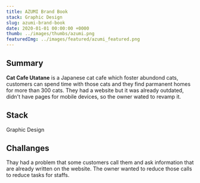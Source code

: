 ```yaml
---
title: AZUMI Brand Book
stack: Graphic Design
slug: azumi-brand-book
date: 2020-01-01 00:00:00 +0000
thumb: ../images/thumbs/azumi.png
featuredImg: ../images/featured/azumi_featured.png
---
```


## Summary

**Cat Cafe Utatane** is a Japanese cat cafe which foster abundond cats, customers can spend time with those cats and they find parmanent homes for more than 300 cats. They had a website but it was already outdated, didn't have pages for mobile devices, so the owner wated to revamp it.

## Stack

Graphic Design

## Challanges

Thay had a problem that some customers call them and ask information that are already written on the website. The owner wanted to reduce those calls to reduce tasks for staffs.
